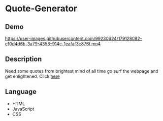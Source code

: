 # Quote-Generator

## Demo
https://user-images.githubusercontent.com/99230624/179128082-e10d4d6b-3a79-4358-914c-1eafaf3c876f.mp4

## Description 
Need some quotes from brightest mind of all time go surf the webpage and get enlightened. Click [here](https://zoyace-shrestha.github.io/Quote-Generator/)

## Language
- HTML
- JavaScript
- CSS
